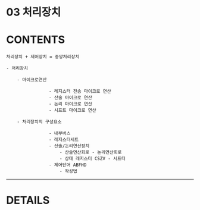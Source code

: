 # 03 처리장치

# CONTENTS

    처리장치 + 제어장치 = 중앙처리장치

    - 처리장치

        - 마이크로연산
                    
                    - 레지스터 전송 마이크로 연산
                    - 산술 마이크로 연산
                    - 논리 마이크로 연산
                    - 시프트 마이크로 연산
        
        - 처리장치의 구성요소
                    
                    - 내부버스
                    - 레지스터세트
                    - 산술/논리연산장치
                        - 산술연산회로 - 논리연산회로
                        - 상태 레지스터 CSZV - 시프터
                    - 제어단어 ABFHD 
                        - 작성법

---

# DETAILS
